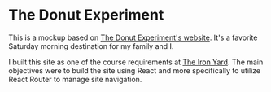 # The Donut Experiment

This is a mockup based on [The Donut Experiment's website](http://thedonutexperiment.com/). It's a favorite Saturday morning destination for my family and I.

I built this site as one of the course requirements at [The Iron Yard](https://www.theironyard.com/). The main objectives were to build the site using React and more specifically to utilize React Router to manage site navigation. 
